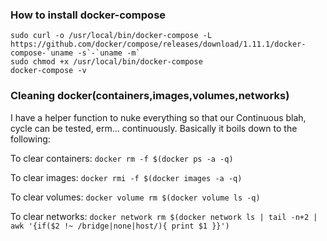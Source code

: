 ### How to install docker-compose
```
sudo curl -o /usr/local/bin/docker-compose -L https://github.com/docker/compose/releases/download/1.11.1/docker-compose-`uname -s`-`uname -m`
sudo chmod +x /usr/local/bin/docker-compose
docker-compose -v
```

### Cleaning docker(containers,images,volumes,networks)
I have a helper function to nuke everything so that our Continuous blah, cycle can be tested, erm... continuously. Basically it boils down to the following:

To clear containers:
```docker rm -f $(docker ps -a -q)```

To clear images:
```docker rmi -f $(docker images -a -q)```

To clear volumes:
```docker volume rm $(docker volume ls -q)```

To clear networks:
```docker network rm $(docker network ls | tail -n+2 | awk '{if($2 !~ /bridge|none|host/){ print $1 }}')```

